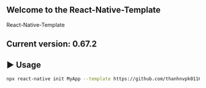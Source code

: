 ## Welcome to the React-Native-Template
React-Native-Template

## Current version: 0.67.2

## :arrow_forward: Usage

```sh
npx react-native init MyApp --template https://github.com/thanhnvpk01168/React-Native-Template.git
```